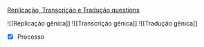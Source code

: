 [Replicação, Transcrição e Tradução questions](Replica%C3%A7%C3%A3o,%20Transcri%C3%A7%C3%A3o%20e%20Tradu%C3%A7%C3%A3o%20questions.md)

![[Replicação gênica]]
![[Transcrição gênica]]
![[Tradução gênica]]

- [x] Processo 
